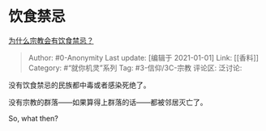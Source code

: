 # 饮食禁忌
[为什么宗教会有饮食禁忌？](https://www.zhihu.com/question/23721514/answer/987726030)

> Author: #0-Anonymity
> Last update: [编辑于 2021-01-01]
> Link: [[香料]]
> Category: #“就你机灵”系列
> Tag: #3-信仰/3C-宗教
> 评论区:
> 泛讨论:

没有饮食禁忌的民族都中毒或者感染死绝了。

没有宗教的群落——如果算得上群落的话——都被邻居灭亡了。

So, what then?
